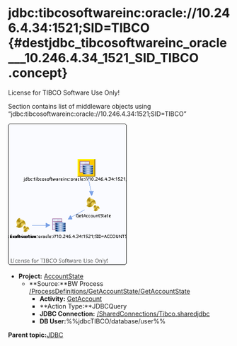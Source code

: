 # jdbc:tibcosoftwareinc:oracle://10.246.4.34:1521;SID=TIBCO {#destjdbc_tibcosoftwareinc_oracle___10.246.4.34_1521_SID_TIBCO .concept}

License for TIBCO Software Use Only!

Section contains list of middleware objects using “jdbc:tibcosoftwareinc:oracle://10.246.4.34:1521;SID=TIBCO”

![](dest_Id94.png)

-   **Project:** [AccountState](../projs/AccountState.md)
    -   **Source:**BW Process [/ProcessDefinitions/GetAccountState/GetAccountState](../../../projects/AccountState/ProcessDefinitions/GetAccountState/GetAccountState.process.md)
        -   **Activity:** [GetAccount](../projs/act_93.md)
        -   **Action Type:**JDBCQuery
        -   **JDBC Connection:** [/SharedConnections/Tibco.sharedjdbc](../../../projects/AccountState/SharedConnections/Tibco.sharedjdbc.md)
        -   **DB User:**%%jdbcTIBCO/database/user%%

**Parent topic:**[JDBC](../../../crossref/dest/msgs/Group_Id150.md)

